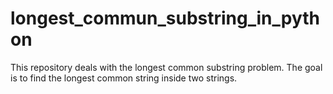 # longest_commun_substring_in_python
This repository deals with  the longest common substring problem. The goal is to find the longest common string inside two strings.
